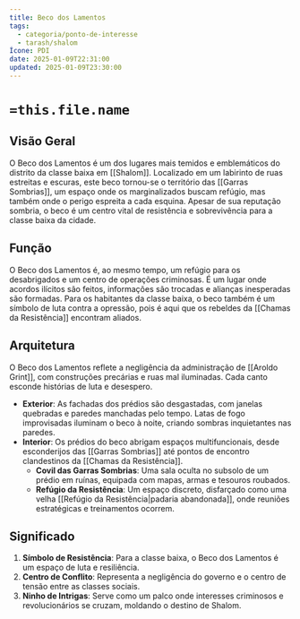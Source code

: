 ```yaml
---
title: Beco dos Lamentos
tags:
  - categoria/ponto-de-interesse
  - tarash/shalom
Ícone: PDI
date: 2025-01-09T22:31:00
updated: 2025-01-09T23:30:00
---
```


# `=this.file.name`

## Visão Geral

O Beco dos Lamentos é um dos lugares mais temidos e emblemáticos do distrito da classe baixa em [[Shalom]]. Localizado em um labirinto de ruas estreitas e escuras, este beco tornou-se o território das [[Garras Sombrias]], um espaço onde os marginalizados buscam refúgio, mas também onde o perigo espreita a cada esquina. Apesar de sua reputação sombria, o beco é um centro vital de resistência e sobrevivência para a classe baixa da cidade.

## Função

O Beco dos Lamentos é, ao mesmo tempo, um refúgio para os desabrigados e um centro de operações criminosas. É um lugar onde acordos ilícitos são feitos, informações são trocadas e alianças inesperadas são formadas. Para os habitantes da classe baixa, o beco também é um símbolo de luta contra a opressão, pois é aqui que os rebeldes da [[Chamas da Resistência]] encontram aliados.

## Arquitetura

O Beco dos Lamentos reflete a negligência da administração de [[Aroldo Grint]], com construções precárias e ruas mal iluminadas. Cada canto esconde histórias de luta e desespero.

- **Exterior**: As fachadas dos prédios são desgastadas, com janelas quebradas e paredes manchadas pelo tempo. Latas de fogo improvisadas iluminam o beco à noite, criando sombras inquietantes nas paredes.
- **Interior**: Os prédios do beco abrigam espaços multifuncionais, desde esconderijos das [[Garras Sombrias]] até pontos de encontro clandestinos da [[Chamas da Resistência]].
    - **Covil das Garras Sombrias**: Uma sala oculta no subsolo de um prédio em ruínas, equipada com mapas, armas e tesouros roubados.
    - **Refúgio da Resistência**: Um espaço discreto, disfarçado como uma velha [[Refúgio da Resistência|padaria abandonada]], onde reuniões estratégicas e treinamentos ocorrem.

## Significado

1. **Símbolo de Resistência**: Para a classe baixa, o Beco dos Lamentos é um espaço de luta e resiliência.
2. **Centro de Conflito**: Representa a negligência do governo e o centro de tensão entre as classes sociais.
3. **Ninho de Intrigas**: Serve como um palco onde interesses criminosos e revolucionários se cruzam, moldando o destino de Shalom.
